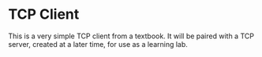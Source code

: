 # TCP Client
This is a very simple TCP client from a textbook. It will be paired with a TCP server, created at a later time, for use as a learning lab.
